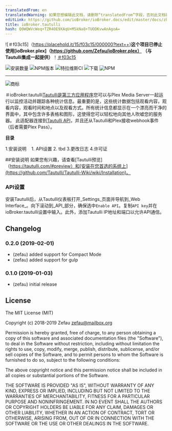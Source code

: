 ```yaml
---
translatedFrom: en
translatedWarning: 如果您想编辑此文档，请删除“translatedFrom”字段，否则此文档将再次自动翻译
editLink: https://github.com/ioBroker/ioBroker.docs/edit/master/docs/zh-cn/adapterref/iobroker.tautulli/README.md
title: ioBroker.tautulli
hash: Q0WQWVcWeq+TZR4OE9XAqU+M5kNa8+TUODKvwAnAgoA=
---
```

![＃f03c15]（https://placehold.it/15/f03c15/000000?text=+)__这个项目已停止使用[ioBroker.plex]（https://github.com/Zefau/ioBroker.plex） （与Tautulli集成一起提供）__！[＃f03c15](https://placehold.it/15/f03c15/000000?text=+)

![安装数量](http://iobroker.live/badges/tautulli-stable.svg)
![NPM版本](http://img.shields.io/npm/v/iobroker.tautulli.svg)
![特拉维斯CI](https://travis-ci.org/Zefau/ioBroker.tautulli.svg?branch=master)
![下载](https://img.shields.io/npm/dm/iobroker.tautulli.svg)
![NPM](https://nodei.co/npm/iobroker.tautulli.png?downloads=true)

___

![商标](https://raw.githubusercontent.com/Zefau/ioBroker.tautulli/master/admin/tautulli.jpeg)

＃ioBroker.tautulli[Tautulli是第三方应用程序](https://tautulli.com/#about)您可以与Plex Media Server一起运行以监控活动并跟踪各种统计信息。最重要的是，这些统计数据包括观看内容，观看内容，观看时间和地点以及观看方式。所有统计信息都显示在一个漂亮而干净的界面中，其中包含许多表格和图形，这使得您可以轻松地向其他人吹嘘您的服务器。
此适配器连接到[Tautulli API](https://github.com/Tautulli/Tautulli/blob/master/API.md)，并且还从Tautulli和Plex接收webhook事件（后者需要Plex Pass）。

**目录**

1.安装说明
   1. API设置
2. tbd
3.更改日志
4.许可证

##安装说明
如果您有兴趣，请查看[Tautulli预览]（https://tautulli.com/#preview）和[安装在您首选的系统上](https://github.com/Tautulli/Tautulli-Wiki/wiki/Installation)。

### API设置
安装Tautulli后，从Tautulli仪表板打开_Settings_页面并导航到_Web Interface_。向下滚动到_API_部分，确保选中```Enable API```。复制```API key```并在ioBroker.tautulli设置中输入。此外，添加Tautulli IP地址和端口以允许API通信。

## Changelog

### 0.2.0 (2019-02-01)
* (zefau) added support for Compact Mode
* (zefau) added support for gulp

### 0.1.0 (2019-01-03)
* (zefau) initial release

## License
The MIT License (MIT)

Copyright (c) 2018-2019 Zefau <zefau@mailbox.org>

Permission is hereby granted, free of charge, to any person obtaining a copy
of this software and associated documentation files (the "Software"), to deal
in the Software without restriction, including without limitation the rights
to use, copy, modify, merge, publish, distribute, sublicense, and/or sell
copies of the Software, and to permit persons to whom the Software is
furnished to do so, subject to the following conditions:

The above copyright notice and this permission notice shall be included in
all copies or substantial portions of the Software.

THE SOFTWARE IS PROVIDED "AS IS", WITHOUT WARRANTY OF ANY KIND, EXPRESS OR
IMPLIED, INCLUDING BUT NOT LIMITED TO THE WARRANTIES OF MERCHANTABILITY,
FITNESS FOR A PARTICULAR PURPOSE AND NONINFRINGEMENT. IN NO EVENT SHALL THE
AUTHORS OR COPYRIGHT HOLDERS BE LIABLE FOR ANY CLAIM, DAMAGES OR OTHER
LIABILITY, WHETHER IN AN ACTION OF CONTRACT, TORT OR OTHERWISE, ARISING FROM,
OUT OF OR IN CONNECTION WITH THE SOFTWARE OR THE USE OR OTHER DEALINGS IN
THE SOFTWARE.